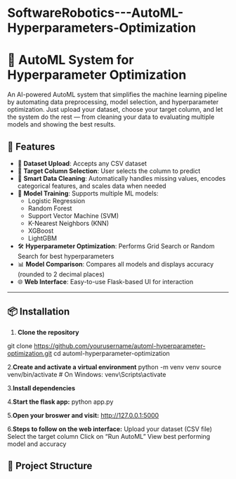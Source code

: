 # SoftwareRobotics---AutoML-Hyperparameters-Optimization

# 🧠 AutoML System for Hyperparameter Optimization

An AI-powered AutoML system that simplifies the machine learning pipeline by automating data preprocessing, model selection, and hyperparameter optimization. Just upload your dataset, choose your target column, and let the system do the rest — from cleaning your data to evaluating multiple models and showing the best results.

## 🚀 Features

- 📁 **Dataset Upload**: Accepts any CSV dataset
- 🎯 **Target Column Selection**: User selects the column to predict
- 🧹 **Smart Data Cleaning**: Automatically handles missing values, encodes categorical features, and scales data when needed
- 🤖 **Model Training**: Supports multiple ML models:
  - Logistic Regression
  - Random Forest
  - Support Vector Machine (SVM)
  - K-Nearest Neighbors (KNN)
  - XGBoost
  - LightGBM
- 🛠️ **Hyperparameter Optimization**: Performs Grid Search or Random Search for best hyperparameters
- 📊 **Model Comparison**: Compares all models and displays accuracy (rounded to 2 decimal places)
- 🌐 **Web Interface**: Easy-to-use Flask-based UI for interaction

---

## 📦 Installation

1. **Clone the repository**

git clone https://github.com/yourusername/automl-hyperparameter-optimization.git
cd automl-hyperparameter-optimization

2.**Create and activate a virtual environment**
python -m venv venv
source venv/bin/activate  # On Windows: venv\Scripts\activate

3.**Install dependencies**

4.**Start the flask app:**
python app.py

5.**Open your broswer and visit:**
http://127.0.0.1:5000

6.**Steps to follow on the web interface:**
Upload your dataset (CSV file)
Select the target column
Click on “Run AutoML”
View best performing model and accuracy

## 📂 Project Structure
